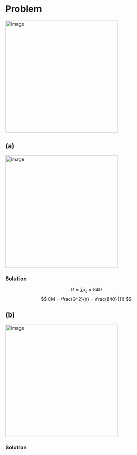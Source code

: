 # Problem

<img width="350" alt="image" src="https://github.com/user-attachments/assets/41c8bee2-0bba-4cba-95f1-0da1bc7e8997" />

## (a)

<img width="350" alt="image" src="https://github.com/user-attachments/assets/e9385044-f8be-4abf-9491-361922fc100c" />

### Solution

$$ G = \sum x_{ij} = 840 $$
$$ CM = \frac{G^2}{n} = \frac{840}{11} $$


## (b)

<img width="350" alt="image" src="https://github.com/user-attachments/assets/88b323c6-2e3e-40ae-af26-97e615e0fa3d" />

### Solution
